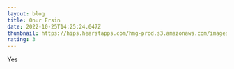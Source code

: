 ```yaml
---
layout: blog
title: Onur Ersin
date: 2022-10-25T14:25:24.047Z
thumbnail: https://hips.hearstapps.com/hmg-prod.s3.amazonaws.com/images/dog-puppy-on-garden-royalty-free-image-1586966191.jpg?crop=1.00xw:0.669xh;0,0.190xh&resize=640:*
rating: 3
---
```


Y﻿es
